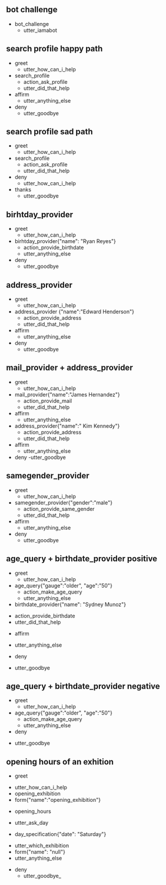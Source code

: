 ## bot challenge
* bot_challenge
  - utter_iamabot


## search profile happy path
* greet
  - utter_how_can_i_help
* search_profile
  - action_ask_profile
  - utter_did_that_help
* affirm
  - utter_anything_else
* deny
  - utter_goodbye


## search profile sad path
* greet
  - utter_how_can_i_help
* search_profile
  - action_ask_profile
  - utter_did_that_help
* deny
  - utter_how_can_i_help
* thanks
  - utter_goodbye


## birhtday_provider
* greet
  - utter_how_can_i_help
* birhtday_provider{"name": "Ryan Reyes"}
  - action_provide_birthdate
  - utter_anything_else
* deny
  - utter_goodbye

## address_provider
* greet
  - utter_how_can_i_help
* address_provider {"name":"Edward Henderson"}
  - action_provide_address
  - utter_did_that_help
* affirm
  - utter_anything_else
* deny
  - utter_goodbye


## mail_provider + address_provider
* greet
  - utter_how_can_i_help
* mail_provider{"name":"James Hernandez"}
  - action_provide_mail
  - utter_did_that_help
* affirm
  - utter_anything_else
* address_provider{"name":" Kim Kennedy"}
  - action_provide_address
  - utter_did_that_help
* affirm
  - utter_anything_else
* deny
  -utter_goodbye


## samegender_provider
* greet
  - utter_how_can_i_help
* samegender_provider{"gender":"male"}
  - action_provide_same_gender
  - utter_did_that_help
* affirm
  - utter_anything_else
* deny
  - utter_goodbye


## age_query + birthdate_provider positive
* greet
  - utter_how_can_i_help
* age_query{"gauge":"older", "age":"50"}
  - action_make_age_query
  - utter_anything_else
* birthdate_provider{"name": "Sydney Munoz"}
 - action_provide_birthdate
 - utter_did_that_help
* affirm
- utter_anything_else
* deny
- utter_goodbye

## age_query + birthdate_provider negative
* greet
  - utter_how_can_i_help
* age_query{"gauge":"older", "age":"50"}
  - action_make_age_query
  - utter_anything_else
* deny
- utter_goodbye


## opening hours of an exhition
  * greet
  - utter_how_can_i_help
  - opening_exhibition
  - form{"name":"opening_exhibition"}
  * opening_hours
  - utter_ask_day
  * day_specification{"date": "Saturday"}
  - utter_which_exhibition
  - form{"name": "null"}
  - utter_anything_else
* deny
  - utter_goodbye_
